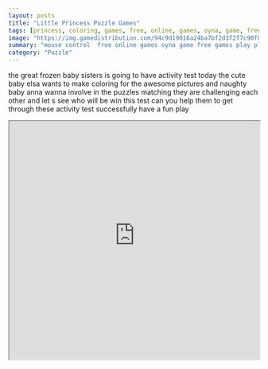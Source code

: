 ```yaml
---
layout: posts
title: "Little Princess Puzzle Games"
tags: [princess, coloring, games, free, online, games, oyna, game, free, games, play, play, games]
image: "https://img.gamedistribution.com/94c9d19016a24ba7bf2d3f2f7c90f076.jpg"
summary: "mouse control  free online games oyna game free games play play games"
category: "Puzzle"
---
```


the great frozen baby sisters is going to have activity test today the cute baby elsa wants to make coloring for the awesome pictures and naughty baby anna wanna involve in the puzzles matching they are challenging each other and let s see who will be win this test can you help them to get through these activity test successfully have a fun play

<iframe width="100%" height="480px;" src="https://html5.gamedistribution.com/94c9d19016a24ba7bf2d3f2f7c90f076/"></iframe>